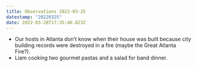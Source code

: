```yaml
---
title: Observations 2022-03-25
datestamp: "20220325"
date: 2022-03-28T17:35:46.823Z
---
```

- Our hosts in Atlanta don’t know when their house was built because city building records were destroyed in a fire (maybe the Great Atlanta Fire?).
- Liam cooking two gourmet pastas and a salad for band dinner.